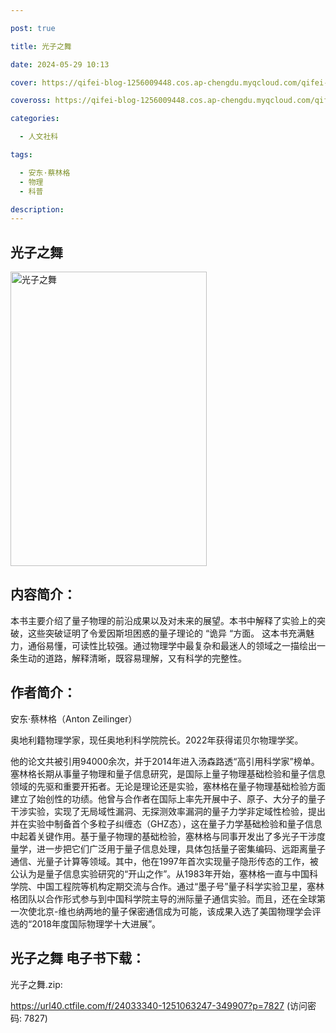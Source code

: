```yaml
---

post: true

title: 光子之舞

date: 2024-05-29 10:13

cover: https://qifei-blog-1256009448.cos.ap-chengdu.myqcloud.com/qifei-blog/65b9afbf871b83018a23e45a.jpg

coveross: https://qifei-blog-1256009448.cos.ap-chengdu.myqcloud.com/qifei-blog/65b9afbf871b83018a23e45a.jpg

categories:

  - 人文社科

tags:

  - 安东·蔡林格
  - 物理
  - 科普

description:
---
```




## 光子之舞
<img alt="光子之舞 " class="aligncenter loaded" data-was-processed="true" decoding="async" fetchpriority="high" height="471" src="https://qifei-blog-1256009448.cos.ap-chengdu.myqcloud.com/qifei-blog/65b9afbf871b83018a23e45a.jpg " style="cursor: zoom-in;" width="314"/>

## 内容简介：

本书主要介绍了量子物理的前沿成果以及对未来的展望。本书中解释了实验上的突破，这些突破证明了令爱因斯坦困惑的量子理论的 “诡异 “方面。 这本书充满魅力，通俗易懂，可读性比较强。通过物理学中最复杂和最迷人的领域之一描绘出一条生动的道路，解释清晰，既容易理解，又有科学的完整性。

## 作者简介：

安东·蔡林格（Anton Zeilinger）

奥地利籍物理学家，现任奥地利科学院院长。2022年获得诺贝尔物理学奖。

他的论文共被引用94000余次，并于2014年进入汤森路透“高引用科学家”榜单。塞林格长期从事量子物理和量子信息研究，是国际上量子物理基础检验和量子信息领域的先驱和重要开拓者。无论是理论还是实验，塞林格在量子物理基础检验方面建立了始创性的功绩。他曾与合作者在国际上率先开展中子、原子、大分子的量子干涉实验，实现了无局域性漏洞、无探测效率漏洞的量子力学非定域性检验，提出并在实验中制备首个多粒子纠缠态（GHZ态），这在量子力学基础检验和量子信息中起着关键作用。基于量子物理的基础检验，塞林格与同事开发出了多光子干涉度量学，进一步把它们广泛用于量子信息处理，具体包括量子密集编码、远距离量子通信、光量子计算等领域。其中，他在1997年首次实现量子隐形传态的工作，被公认为是量子信息实验研究的“开山之作”。从1983年开始，塞林格一直与中国科学院、中国工程院等机构定期交流与合作。通过“墨子号”量子科学实验卫星，塞林格团队以合作形式参与到中国科学院主导的洲际量子通信实验。而且，还在全球第一次使北京-维也纳两地的量子保密通信成为可能，该成果入选了美国物理学会评选的“2018年度国际物理学十大进展”。

## 光子之舞 电子书下载：


光子之舞.zip: 

https://url40.ctfile.com/f/24033340-1251063247-349907?p=7827 (访问密码: 7827)